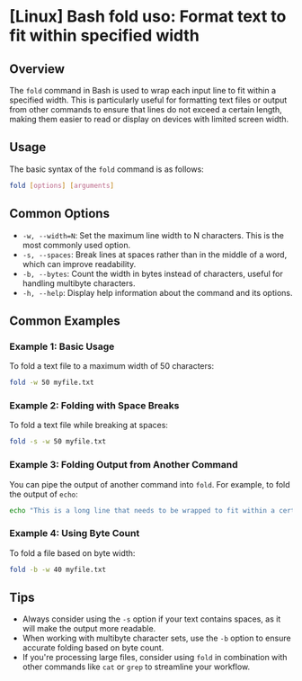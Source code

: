 # [Linux] Bash fold uso: Format text to fit within specified width

## Overview
The `fold` command in Bash is used to wrap each input line to fit within a specified width. This is particularly useful for formatting text files or output from other commands to ensure that lines do not exceed a certain length, making them easier to read or display on devices with limited screen width.

## Usage
The basic syntax of the `fold` command is as follows:

```bash
fold [options] [arguments]
```

## Common Options
- `-w, --width=N`: Set the maximum line width to N characters. This is the most commonly used option.
- `-s, --spaces`: Break lines at spaces rather than in the middle of a word, which can improve readability.
- `-b, --bytes`: Count the width in bytes instead of characters, useful for handling multibyte characters.
- `-h, --help`: Display help information about the command and its options.

## Common Examples

### Example 1: Basic Usage
To fold a text file to a maximum width of 50 characters:
```bash
fold -w 50 myfile.txt
```

### Example 2: Folding with Space Breaks
To fold a text file while breaking at spaces:
```bash
fold -s -w 50 myfile.txt
```

### Example 3: Folding Output from Another Command
You can pipe the output of another command into `fold`. For example, to fold the output of `echo`:
```bash
echo "This is a long line that needs to be wrapped to fit within a certain width." | fold -w 30
```

### Example 4: Using Byte Count
To fold a file based on byte width:
```bash
fold -b -w 40 myfile.txt
```

## Tips
- Always consider using the `-s` option if your text contains spaces, as it will make the output more readable.
- When working with multibyte character sets, use the `-b` option to ensure accurate folding based on byte count.
- If you're processing large files, consider using `fold` in combination with other commands like `cat` or `grep` to streamline your workflow.